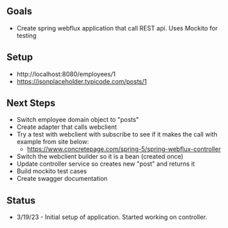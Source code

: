 
## Goals
* Create spring webflux application that call REST api.  Uses Mockito for testing

## Setup
* http://localhost:8080/employees/1
* https://jsonplaceholder.typicode.com/posts/1

## Next Steps
* Switch employee domain object to "posts"
* Create adapter that calls webclient
* Try a test with webclient with subscribe to see if it makes the call with example from site below:
  * https://www.concretepage.com/spring-5/spring-webflux-controller
* Switch the webclient builder so it is a bean (created once)
* Update controller service so creates new "post" and returns it
* Build mockito test cases
* Create swagger documentation

## Status
* 3/19/23 - Initial setup of application.  Started working on controller.